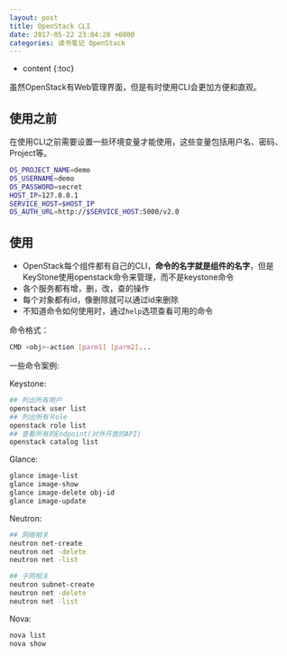 ```yaml
---
layout: post
title: OpenStack CLI
date: 2017-05-22 23:04:28 +0800
categories: 读书笔记 OpenStack
---
```


* content
{:toc}

虽然OpenStack有Web管理界面，但是有时使用CLI会更加方便和直观。




## 使用之前

在使用CLI之前需要设置一些环境变量才能使用，这些变量包括用户名、密码、Project等。

```bash
OS_PROJECT_NAME=demo
OS_USERNAME=demo
OS_PASSWORD=secret
HOST_IP=127.0.0.1
SERVICE_HOST=$HOST_IP
OS_AUTH_URL=http://$SERVICE_HOST:5000/v2.0
```

## 使用

- OpenStack每个组件都有自己的CLI，**命令的名字就是组件的名字**，但是KeyStone使用openstack命令来管理，而不是keystone命令
- 各个服务都有增，删，改，查的操作
- 每个对象都有id，像删除就可以通过id来删除
- 不知道命令如何使用时，通过`help`选项查看可用的命令

命令格式：

```bash
CMD <obj>-action [parm1] [parm2]...
```

一些命令案例:

Keystone:
```bash
## 列出所有用户
openstack user list
## 列出所有Ｒole
openstack role list
## 查看所有的Endpoint(对外开放的API)
openstack catalog list
```

Glance:
```bash
glance image-list
glance image-show
glance image-delete obj-id
glance image-update
```

Neutron:
```bash
## 网络相关
neutron net-create
neutron net -delete
neutron net -list

## 子网相关
neutron subnet-create
neutron net -delete
neutron net -list
```

Nova:
```bash
nova list
nova show
```

